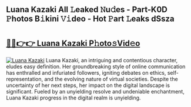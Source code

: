 ## Luana Kazaki All 𝙻eaked 𝙽u𝚍es - Part-K0D 𝙿hotos B𝚒kini 𝚅𝚒deo - Hot 𝙿art 𝙻eaks dSsza

# <h2><a href="http://ld67l92.urlbe.top/?page=Luana+Kazaki">🔗🔗👉👉 Luana Kazaki P𝚑oto𝚜Vid𝚎o</a></h2>

[![Luana Kazaki](https://i.imgur.com/eBuTRDB.gif)](http://ld67l92.urlbe.top/?page=Luana+Kazaki)
Luana Kazaki, an intriguing and contentious character, eludes easy definition. Her groundbreaking style of online communication has enthralled and infuriated followers, igniting debates on ethics, self-representation, and the evolving nature of virtual societies. Despite the uncertainty of her next steps, her impact on the digital landscape is significant. Fueled by an unyielding resolve and undeniable enchantment, Luana Kazaki progress in the digital realm is unyielding.
